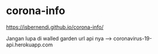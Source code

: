 # corona-info

https://isbernendi.github.io/corona-info/

Jangan lupa di walled garden url api nya  --> coronavirus-19-api.herokuapp.com


